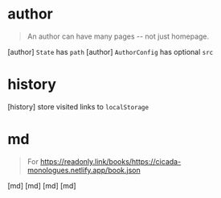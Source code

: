 # author

> An author can have many pages -- not just homepage.

[author] `State` has `path`
[author] `AuthorConfig` has optional `src`

# history

[history] store visited links to `localStorage`

# md

> For https://readonly.link/books/https://cicada-monologues.netlify.app/book.json

[md] <poem-vertical>
[md] <question>
[md] <answer>
[md] <katex>
